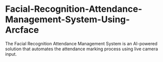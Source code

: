 # Facial-Recognition-Attendance-Management-System-Using-Arcface
The Facial Recognition Attendance Management System is an AI-powered solution that automates the attendance marking process using live camera input. 

